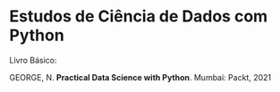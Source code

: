 # Estudos de Ciência de Dados com Python

Livro Básico:

GEORGE, N. **Practical Data Science with Python**. Mumbai: Packt, 2021